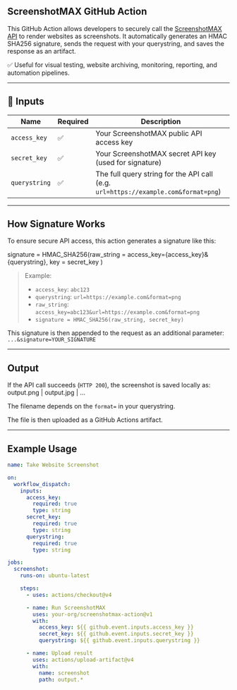 ## ScreenshotMAX GitHub Action

This GitHub Action allows developers to securely call the [ScreenshotMAX API](https://screenshotmax.com) to render websites as screenshots.
It automatically generates an HMAC SHA256 signature, sends the request with your querystring, and saves the response as an artifact.

✅ Useful for visual testing, website archiving, monitoring, reporting, and automation pipelines.

---

## 🔧 Inputs

| Name         | Required | Description |
|--------------|----------|-------------|
| `access_key` | ✅        | Your ScreenshotMAX public API access key |
| `secret_key` | ✅        | Your ScreenshotMAX secret API key (used for signature) |
| `querystring` | ✅       | The full query string for the API call (e.g. `url=https://example.com&format=png`) |

---

## How Signature Works

To ensure secure API access, this action generates a signature like this:

signature = HMAC_SHA256(raw_string = access_key={access_key}&{querystring}, key = secret_key )

> Example:
> - `access_key`: `abc123`
> - `querystring`: `url=https://example.com&format=png`
> - `raw_string`: `access_key=abc123&url=https://example.com&format=png`
> - `signature = HMAC_SHA256(raw_string, secret_key)`

This signature is then appended to the request as an additional parameter:  
`...&signature=YOUR_SIGNATURE`

---

## Output

If the API call succeeds (`HTTP 200`), the screenshot is saved locally as:
output.png | output.jpg | ...


The filename depends on the `format=` in your querystring.

The file is then uploaded as a GitHub Actions artifact.

---

## Example Usage

```yaml
name: Take Website Screenshot

on:
  workflow_dispatch:
    inputs:
      access_key:
        required: true
        type: string
      secret_key:
        required: true
        type: string
      querystring:
        required: true
        type: string

jobs:
  screenshot:
    runs-on: ubuntu-latest

    steps:
      - uses: actions/checkout@v4

      - name: Run ScreenshotMAX
        uses: your-org/screenshotmax-action@v1
        with:
          access_key: ${{ github.event.inputs.access_key }}
          secret_key: ${{ github.event.inputs.secret_key }}
          querystring: ${{ github.event.inputs.querystring }}

      - name: Upload result
        uses: actions/upload-artifact@v4
        with:
          name: screenshot
          path: output.*
